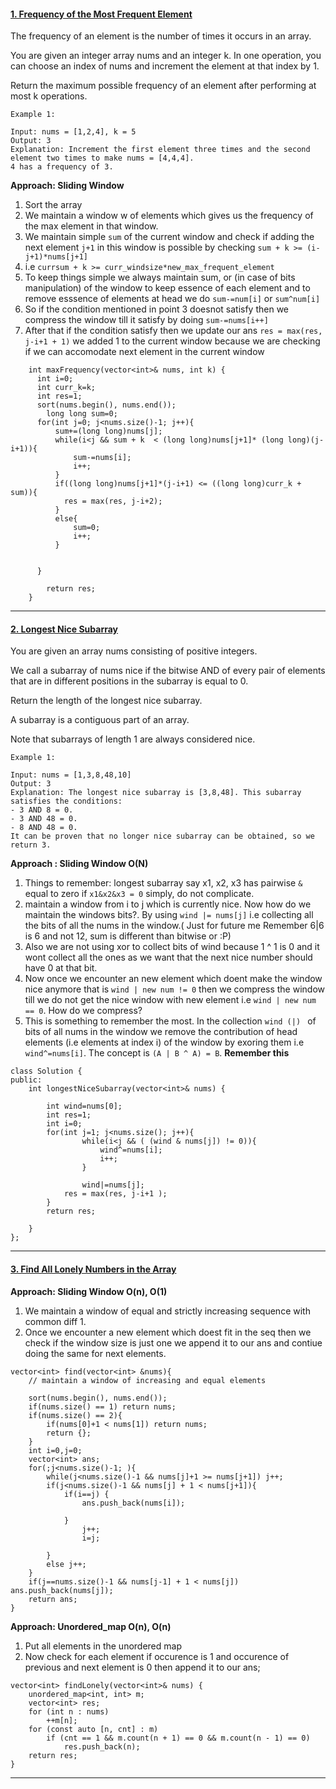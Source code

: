 #### [1. Frequency of the Most Frequent Element](https://leetcode.com/problems/frequency-of-the-most-frequent-element/)
The frequency of an element is the number of times it occurs in an array.  

You are given an integer array nums and an integer k. In one operation, you can choose an index of nums and increment the element at that index by 1.  

Return the maximum possible frequency of an element after performing at most k operations.  

 
```
Example 1:

Input: nums = [1,2,4], k = 5
Output: 3
Explanation: Increment the first element three times and the second element two times to make nums = [4,4,4].
4 has a frequency of 3.
```

**Approach: Sliding Window**
1.  Sort the array
2.  We maintain a window w of elements which gives us the frequency of the max element in that window.
3.  We maintain simple `sum` of the current window and check if adding the next element `j+1` in this window is possible by checking `sum + k >= (i-j+1)*nums[j+1]` 
4.  i.e `currsum + k >= curr_windsize*new_max_frequent_element`
5.  To keep things simple we always maintain sum, or (in case of bits manipulation) of the window to keep essence of each element and to remove esssence of elements at head we do `sum-=num[i]` or `sum^num[i]`     
6.  So if the condition mentioned in point 3 doesnot satisfy then we compress the window till it satisfy by doing `sum-=nums[i++]`
7.  After that if the condition satisfy then we update our ans `res = max(res, j-i+1 + 1)` we added 1 to the current window because we are checking if we can accomodate next element in the current window

```
    int maxFrequency(vector<int>& nums, int k) {
      int i=0;
      int curr_k=k;
      int res=1;
      sort(nums.begin(), nums.end());
        long long sum=0;
      for(int j=0; j<nums.size()-1; j++){
          sum+=(long long)nums[j];
          while(i<j && sum + k  < (long long)nums[j+1]* (long long)(j-i+1)){
              sum-=nums[i];
              i++;
          }
          if((long long)nums[j+1]*(j-i+1) <= ((long long)curr_k + sum)){
            res = max(res, j-i+2);  
          }
          else{
              sum=0; 
              i++;
          }
          
         
      }
        
        return res;
    }

```

---

#### [2. Longest Nice Subarray](https://leetcode.com/contest/weekly-contest-309/problems/longest-nice-subarray/)

You are given an array nums consisting of positive integers.  

We call a subarray of nums nice if the bitwise AND of every pair of elements that are in different positions in the subarray is equal to 0.  

Return the length of the longest nice subarray.  

A subarray is a contiguous part of an array.  

Note that subarrays of length 1 are always considered nice.  

 
```
Example 1:

Input: nums = [1,3,8,48,10]
Output: 3
Explanation: The longest nice subarray is [3,8,48]. This subarray satisfies the conditions:
- 3 AND 8 = 0.
- 3 AND 48 = 0.
- 8 AND 48 = 0.
It can be proven that no longer nice subarray can be obtained, so we return 3.
```

**Approach : Sliding Window O(N)**  
1. Things to remember: longest subarray say x1, x2, x3 has pairwise `&` equal to zero if `x1&x2&x3 = 0` simply, do not complicate.
2. maintain a window from i to j which is currently nice. Now how do we maintain the windows bits?. By using `wind |= nums[j]` i.e collecting all the bits of all the nums in the window.( Just for future me Remember 6|6 is 6 and not 12, sum is different than bitwise or :P)
3. Also we are not using xor to collect bits of wind because 1 ^ 1 is 0 and it wont collect all the ones as we want that the next nice number should have 0 at that bit.
4. Now once we encounter an new element which doent make the window nice anymore that is `wind | new num != 0` then we compress the window till we do not get the nice window with new element  i.e `wind | new num == 0`. How do we compress?
5. This is something to remember the most. In the collection `wind (|) ` of bits of all nums in the window we remove the contribution of head elements (i.e elements at index i) of the window by exoring them i.e `wind^=nums[i]`. The concept is `(A | B ^ A) = B`. **Remember this**

```
class Solution {
public:
    int longestNiceSubarray(vector<int>& nums) {

        int wind=nums[0];
        int res=1;
        int i=0;
        for(int j=1; j<nums.size(); j++){
                while(i<j && ( (wind & nums[j]) != 0)){
                    wind^=nums[i];
                    i++;
                }
            
                wind|=nums[j];
            res = max(res, j-i+1 );
        }
        return res;
    
    }
};
```

---

#### [3. Find All Lonely Numbers in the Array](https://leetcode.com/problems/find-all-lonely-numbers-in-the-array/)
**Approach: Sliding Window O(n), O(1)**
1. We maintain a window of equal and strictly increasing sequence with common diff 1.
2. Once we encounter a new element which doest fit in the seq then we check if the window size is just one we append it to our ans and contiue doing the same for next elements.

```
vector<int> find(vector<int> &nums){
    // maintain a window of increasing and equal elements
    
    sort(nums.begin(), nums.end());
    if(nums.size() == 1) return nums;
    if(nums.size() == 2){
        if(nums[0]+1 < nums[1]) return nums;
        return {};
    } 
    int i=0,j=0;
    vector<int> ans;
    for(;j<nums.size()-1; ){
        while(j<nums.size()-1 && nums[j]+1 >= nums[j+1]) j++;
        if(j<nums.size()-1 && nums[j] + 1 < nums[j+1]){
            if(i==j) {
                ans.push_back(nums[i]);
                
            }
                j++;
                i=j;
            
        }
        else j++;
    }
    if(j==nums.size()-1 && nums[j-1] + 1 < nums[j]) ans.push_back(nums[j]);
    return ans;
}
```

**Approach: Unordered_map O(n), O(n)**  
1. Put all elements in the unordered map
2. Now check for each element if occurence is 1 and occurence of previous and next element is 0 then append it to our ans;

```
vector<int> findLonely(vector<int>& nums) {
    unordered_map<int, int> m;
    vector<int> res;
    for (int n : nums)
        ++m[n];
    for (const auto [n, cnt] : m)
        if (cnt == 1 && m.count(n + 1) == 0 && m.count(n - 1) == 0)
            res.push_back(n);
    return res;
}
```
---
